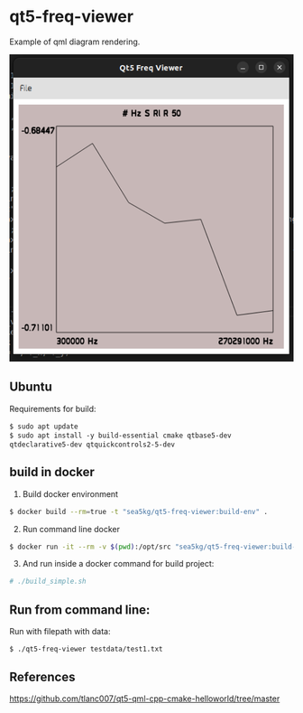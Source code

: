 # qt5-freq-viewer

Example of qml diagram rendering.

![screen](https://raw.githubusercontent.com/sea5kg/qt5-freq-viewer/main/misc/screen.png)

## Ubuntu

Requirements for build:
```
$ sudo apt update
$ sudo apt install -y build-essential cmake qtbase5-dev qtdeclarative5-dev qtquickcontrols2-5-dev
```

## build in docker

1. Build docker environment

```sh
$ docker build --rm=true -t "sea5kg/qt5-freq-viewer:build-env" .
```

2. Run command line docker

```sh
$ docker run -it --rm -v $(pwd):/opt/src "sea5kg/qt5-freq-viewer:build-env" bash
```

3. And run inside a docker command for build project:

```sh
# ./build_simple.sh
```

## Run from command line:

Run with filepath with data:
```
$ ./qt5-freq-viewer testdata/test1.txt
```

## References

https://github.com/tlanc007/qt5-qml-cpp-cmake-helloworld/tree/master